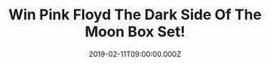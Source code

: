 ---
campaign-uuid: "c-9f27a252-a656-428d-9531-5ccbf3457891"
type: "Competition"
category: "Music"
date: "2019-02-11T09:00:00.000Z"
end-date: "2019-03-11T23:59:00.000Z"
disable-form: false
is_promoted: false
has_entry_page: true
title: "Win Pink Floyd The Dark Side Of The Moon Box Set!"
competition-description: "<p>Calling all Pink Floyd fans, we are giving away The Dark\
  \ Side Of The Moon Box Set to one of our lucky members. The album originally released\
  \ in 1973, became Pink Floyd’s first number 1 album in the US, remaining on the\
  \ chart for 741 weeks between 1973 and 1988.</p>\r\n<p>Now we have in our hands\
  \ The Dark Side Of The Moon Box Set for you to enjoy anywhere you go. Want it? Click\
  \ below for a chance to win.</p>"
hero-header: "Win Pink Floyd The Dark Side Of The Moon Box Set!"
terms-confirmation: "N/A"
banner-img: "https://assets.expresslyapp.com/asset-c3826db1-77d3-4668-88e3-25cee8878e3f.jpg"
logo-left-href: "http://club.expressly.io"
logo-left-image: "https://assets.expresslyapp.com/asset-619934c1-b6a6-4888-94c6-5ea50ab7b548.jpg"
logo-left-title: "Expressly Club"
bg-image-hero: "https://assets.expresslyapp.com/asset-f1778755-9cc9-491e-b93c-870975422524.jpg"
bg-image-first: "https://assets.expresslyapp.com/asset-e5f44ff6-ef94-497a-a2e5-200f8538226f.jpg"
section1-content: "<p>One of the best-selling and most critically acclaimed albums\
  \ of all time The Dark Side of The Moon also introduced The iconic album cover artwork\
  \ by Hipgnosis featuring a prism representing the band’s stage lighting, the record’\
  s lyrics, and the request for a ‘simple and bold’ design.</p>\r\n<p>Speak To Me,\
  \ On The Run, Time… are some of the hits you could find in this amazing album, so\
  \ think no more and enter the form below for a chance to win. Good luck!</p>"
entry-title: "Win Pink Floyd The Dark Side Of The Moon Box Set!"
entry-content: "Enter the draw to win Pink Floyd The Dark Side Of The Moon Box Set\
  \ by completing the form below before 23:59 on 11th of March 2019."
has-winner: false
prize-description: "Pink Floyd The Dark Side Of The Moon Box Set."
special-conditions: "Multiple entries are allowed up to one every day.\r\nThis competition\
  \ is also available on: https://aaa.nme.com/competitions/\r\npink-floyd-the-dark-side-of-the-moon-box-set"
country-restrictions:
- "GB"
---